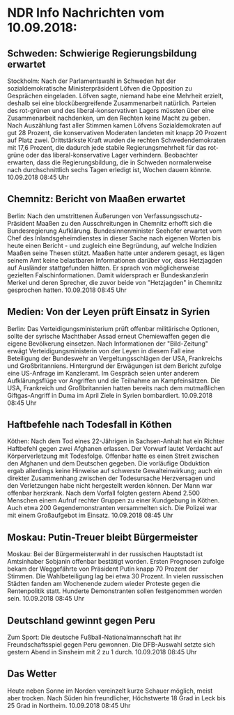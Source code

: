 # NDR Info Nachrichten vom 10.09.2018:


## Schweden: Schwierige Regierungsbildung erwartet
Stockholm: Nach der Parlamentswahl in Schweden hat der sozialdemokratische Ministerpräsident Löfven die Opposition zu Gesprächen eingeladen. Löfven sagte, niemand habe eine Mehrheit erzielt, deshalb sei eine blockübergreifende Zusammenarbeit natürlich. Parteien des rot-grünen und des liberal-konservativen Lagers müssten über eine Zusammenarbeit nachdenken, um den Rechten keine Macht zu geben. Nach Auszählung fast aller Stimmen kamen Löfvens Sozialdemokraten auf gut 28 Prozent, die konservativen Moderaten landeten mit knapp 20 Prozent auf Platz zwei. Drittstärkste Kraft wurden die rechten Schwedendemokraten mit 17,6 Prozent, die dadurch jede stabile Regierungsmehrheit für das rot-grüne oder das liberal-konservative Lager verhindern. Beobachter erwarten, dass die Regierungsbildung, die in Schweden normalerweise nach durchschnittlich sechs Tagen erledigt ist, Wochen dauern könnte. 10.09.2018 08:45 Uhr 

## Chemnitz: Bericht von Maaßen erwartet
Berlin: Nach den umstrittenen Äußerungen von Verfassungsschutz-Präsident Maaßen zu den Ausschreitungen in Chemnitz erhofft sich die Bundesregierung Aufklärung. Bundesinnenminister Seehofer erwartet vom Chef des Inlandsgeheimdienstes in dieser Sache nach eigenen Worten bis heute einen Bericht - und zugleich eine Begründung, auf welche Indizien Maaßen seine Thesen stützt. Maaßen hatte unter anderem gesagt, es lägen seinem Amt keine belastbaren Informationen darüber vor, dass Hetzjagden auf Ausländer stattgefunden hätten. Er sprach von möglicherweise gezielten Falschinformationen. Damit widersprach er Bundeskanzlerin Merkel und deren Sprecher, die zuvor beide von "Hetzjagden" in Chemnitz gesprochen hatten. 10.09.2018 08:45 Uhr 

## Medien: Von der Leyen prüft Einsatz in Syrien
Berlin: Das Verteidigungsministerium prüft offenbar militärische Optionen, sollte der syrische Machthaber Assad erneut Chemiewaffen gegen die eigene Bevölkerung einsetzen. Nach Informationen der "Bild-Zeitung" erwägt Verteidigungsministerin von der Leyen in diesem Fall eine Beteiligung der Bundeswehr an Vergeltungsschlägen der USA, Frankreichs und Großbritanniens. Hintergrund der Erwägungen ist dem Bericht zufolge eine US-Anfrage im Kanzleramt. Im Gespräch seien unter anderem Aufklärungsflüge vor Angriffen und die Teilnahme an Kampfeinsätzen. Die USA, Frankreich und Großbritannien hatten bereits nach dem mutmaßlichen Giftgas-Angriff in Duma im April Ziele in Syrien bombardiert. 10.09.2018 08:45 Uhr 

## Haftbefehle nach Todesfall in Köthen
Köthen: Nach dem Tod eines 22-Jährigen in Sachsen-Anhalt hat ein Richter Haftbefehl gegen zwei Afghanen erlassen. Der Vorwurf lautet Verdacht auf Körperverletzung mit Todesfolge. Offenbar hatte es einen Streit zwischen den Afghanen und dem Deutschen gegeben. Die vorläufige Obduktion ergab allerdings keine Hinweise auf schwerste Gewalteinwirkung; auch ein direkter Zusammenhang zwischen der Todesursache Herzversagen und den Verletzungen habe nicht hergestellt werden können. Der Mann war offenbar herzkrank. Nach dem Vorfall folgten gestern Abend 2.500 Menschen einem Aufruf rechter Gruppen zu einer Kundgebung in Köthen. Auch etwa 200 Gegendemonstranten versammelten sich. Die Polizei war mit einem Großaufgebot im Einsatz. 10.09.2018 08:45 Uhr 

## Moskau: Putin-Treuer bleibt Bürgermeister
Moskau: Bei der Bürgermeisterwahl in der russischen Hauptstadt ist Amtsinhaber Sobjanin offenbar bestätigt worden. Ersten Prognosen zufolge bekam der Weggefährte von Präsident Putin knapp 70 Prozent der Stimmen. Die Wahlbeteiligung lag bei etwa 30 Prozent. In vielen russischen Städten fanden am Wochenende zudem wieder Proteste gegen die Rentenpolitik statt. Hunderte Demonstranten sollen festgenommen worden sein. 10.09.2018 08:45 Uhr 

## Deutschland gewinnt gegen Peru
Zum Sport: Die deutsche Fußball-Nationalmannschaft hat ihr Freundschaftsspiel gegen Peru gewonnen. Die DFB-Auswahl setzte sich gestern Abend in Sinsheim mit 2 zu 1 durch. 10.09.2018 08:45 Uhr 

## Das Wetter
Heute neben Sonne im Norden vereinzelt kurze Schauer möglich, meist aber trocken. Nach Süden hin freundlicher, Höchstwerte 18 Grad in Leck bis 25 Grad in Northeim. 10.09.2018 08:45 Uhr 

